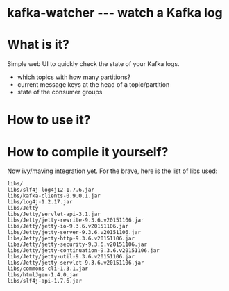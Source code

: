kafka-watcher --- watch a Kafka log
======

What is it?
===

Simple web UI to quickly check the state of your Kafka logs.

- which topics with how many partitions?
- current message keys at the head of a topic/partition
- state of the consumer groups

How to use it?
===

How to compile it yourself?
===

Now ivy/maving integration yet. For the brave, here is the list of libs used:
```
libs/
libs/slf4j-log4j12-1.7.6.jar
libs/kafka-clients-0.9.0.1.jar
libs/log4j-1.2.17.jar
libs/Jetty
libs/Jetty/servlet-api-3.1.jar
libs/Jetty/jetty-rewrite-9.3.6.v20151106.jar
libs/Jetty/jetty-io-9.3.6.v20151106.jar
libs/Jetty/jetty-server-9.3.6.v20151106.jar
libs/Jetty/jetty-http-9.3.6.v20151106.jar
libs/Jetty/jetty-security-9.3.6.v20151106.jar
libs/Jetty/jetty-continuation-9.3.6.v20151106.jar
libs/Jetty/jetty-util-9.3.6.v20151106.jar
libs/Jetty/jetty-servlet-9.3.6.v20151106.jar
libs/commons-cli-1.3.1.jar
libs/htmlJgen-1.4.0.jar
libs/slf4j-api-1.7.6.jar
```

